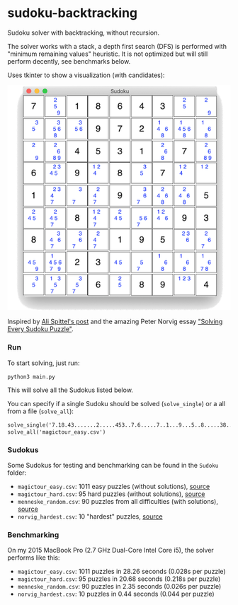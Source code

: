 # sudoku-backtracking

Sudoku solver with backtracking, without recursion.

The solver works with a stack, a depth first search (DFS) is performed with "minimum remaining values" heuristic.
It is not optimized but will still perform decently, see benchmarks below.

Uses tkinter to show a visualization (with candidates):

![A partially filled Sudoku](sudoku.png)

Inspired by [Ali Spittel's post](https://medium.com/free-code-camp/coming-back-to-old-problems-how-i-finally-wrote-a-sudoku-solving-algorithm-3b371e6c63bd) and the amazing Peter Norvig essay ["Solving Every Sudoku Puzzle"](https://norvig.com/sudoku.html).

### Run

To start solving, just run:

    python3 main.py
    
This will solve all the Sudokus listed below.

You can specify if a single Sudoku should be solved (`solve_single`) or a all from a file (`solve_all`):

    solve_single('7.18.43.......2.....453..7.6.....7..1...9...5..8.....38...195....23........6.89.4')
    solve_all('magictour_easy.csv')

### Sudokus

Some Sudokus for testing and benchmarking can be found in the `Sudoku` folder:

* `magictour_easy.csv`: 1011 easy puzzles (without solutions), [source](http://magictour.free.fr/msk_009)
* `magictour_hard.csv`: 95 hard puzzles (without solutions), [source](http://magictour.free.fr/top95)
* `menneske_random.csv`: 90 puzzles from all difficulties (with solutions), [source](http://www.menneske.no/sudoku/eng/random.html)
* `norvig_hardest.csv`: 10 "hardest" puzzles, [source](https://norvig.com/hardest.txt)

### Benchmarking

On my 2015 MacBook Pro (2.7 GHz Dual-Core Intel Core i5), the solver performs like this:

* `magictour_easy.csv`: 1011 puzzles in 28.26 seconds (0.028s per puzzle) 
* `magictour_hard.csv`: 95 puzzles in 20.68 seconds (0.218s per puzzle)
* `menneske_random.csv`: 90 puzzles in 2.35 seconds (0.026s per puzzle)
* `norvig_hardest.csv`: 10 puzzles in 0.44 seconds (0.044 per puzzle)

